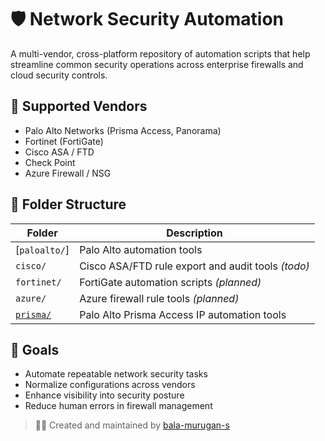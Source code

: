 # 🛡️ Network Security Automation

A multi-vendor, cross-platform repository of automation scripts that help streamline common security operations across enterprise firewalls and cloud security controls.

## 🔧 Supported Vendors

- Palo Alto Networks (Prisma Access, Panorama)
- Fortinet (FortiGate)
- Cisco ASA / FTD
- Check Point
- Azure Firewall / NSG

## 📂 Folder Structure

| Folder     | Description                                      |
|------------|--------------------------------------------------|
| [`paloalto/`]  | Palo Alto automation tools      |
| `cisco/`   | Cisco ASA/FTD rule export and audit tools *(todo)* |
| `fortinet/`| FortiGate automation scripts *(planned)*         |
| `azure/`   | Azure firewall rule tools *(planned)*            |
| [`prisma/`](prisma/)  | Palo Alto Prisma Access IP automation tools      |

## 🚀 Goals

- Automate repeatable network security tasks
- Normalize configurations across vendors
- Enhance visibility into security posture
- Reduce human errors in firewall management

> 👨‍💻 Created and maintained by [bala-murugan-s](https://github.com/bala-murugan-s)
